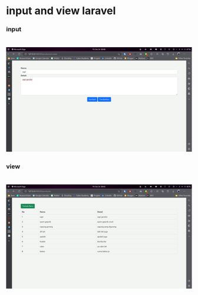 # input and view laravel
### input
# ![input](https://raw.githubusercontent.com/spotikum/input-view-laravel/master/public/images/1.png?token=GHSAT0AAAAAABY5FLTHMV4GOVAIQQYHXJWIY2IHPGQ)
### view
# ![view](https://github.com/spotikum/input-view-laravel/blob/master/public/images/2.png?raw=true)
